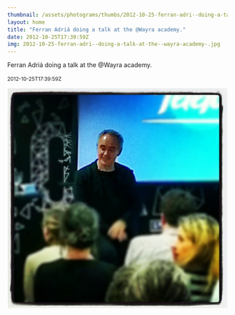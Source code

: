```yaml
---
thumbnail: /assets/photograms/thumbs/2012-10-25-ferran-adri--doing-a-talk-at-the--wayra-academy-.jpg
layout: home
title: "Ferran Adriá doing a talk at the @Wayra academy."
date: 2012-10-25T17:39:59Z
img: 2012-10-25-ferran-adri--doing-a-talk-at-the--wayra-academy-.jpg
---
```


Ferran Adriá doing a talk at the @Wayra academy.

<small>2012-10-25T17:39:59Z</small>

![Ferran Adriá doing a talk at the @Wayra academy.](/assets/photograms/original/2012-10-25-ferran-adri--doing-a-talk-at-the--wayra-academy-.jpg)
